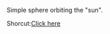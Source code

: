 Simple sphere orbiting the "sun".

Shorcut:<a href="https://undefinedcpp.github.io/threejs/orbit/index.html">Click here</a>
